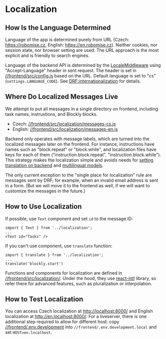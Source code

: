 # Localization

## How Is the Language Determined

Language of the app is determined purely from URL
(Czech: <https://robomise.cz>, English: <https://en.robomise.cz>).
Neither cookies, nor session state, nor browser setting are used.
The URL approach is the most explicit and is friendly to search engines.

Language of the backend API is determined by the [LocaleMiddleware][1]
using "Accept-Language" header in sent request.
The header is set in [//frontend/src/config.js](../frontend/src/config.js)
based on the URL.
Default language is set to "cs" (`settings.LANGUAGE_CODE`).
See [DRF:internationalization][2] for details.

  [1]: https://docs.djangoproject.com/en/1.11/topics/i18n/translation/#how-django-discovers-language-preference
  [2]: http://www.django-rest-framework.org/topics/internationalization/

## Where Do Localized Messages Live

We attempt to put all messages in a single directory on frontend,
including task names, instrustions, and Blockly blocks.

* Czech: [//frontend/src/localization/messages-cs.js](../frontend/src/localization/messages-cs.js)
* English: [//frontend/src/localization/messages-en.js](../frontend/src/localization/messages-en.js)

Backend only operates with message labels,
which are turned into the localized messages later on the frontend.
For instance, instructions have names such as "block.repeat" or "block.while",
and localization files have keys for each of them
("instruction.block.repeat", "instruction.block.while").
This strategy makes the localization simple
and avoids needs for
[setting translation on backend](https://docs.djangoproject.com/en/1.8/topics/i18n/translation/)
and [multilingual models](http://django-modeltranslation.readthedocs.org/).

The only current exception to the "single place for localization" rule
are messages sent by DRF;
for example, when an invalid email address is sent in a form.
(But we will move it to the frontend as well,
if we will want to customize the messages in the future.)

## How to Use Localization

If possible, use `Text` component and set `id` to the message ID:

```
import { Text } from '../localization';
...
<Text id="Tasks" />
```

If you can't use component, use `translate` function:

```
import { translate } from '../localization';
...
translate('blockly.start')
```

Functions and components for localization are defined in
[//frontend/src/localization/](../frontend/src/localization/.js).
Under the hood, they use [react-intl](https://github.com/yahoo/react-intl) library,
so refer there for advanced features, such as pluralization or interpolation.

## How to Test Localization

You can access
Czech localization at <http://localhost:8000/>
and English localization at <http://en.localhost:8000/>.
For a liveserver, there is one additional step required
to allow for different host:
copy [//frontend/.env.development](../frontend/.env.development)
into `//frontend/.env.development.local` and set `HOST=en.localhost`.
